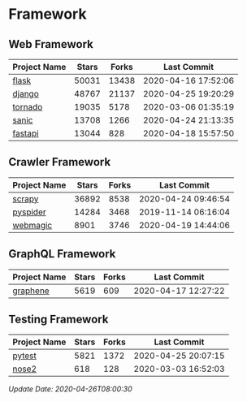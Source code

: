 # Framework

## Web Framework

| Project Name | Stars | Forks | Last Commit |
| ------------ | ----- | ----- | ----------- |
| [flask](https://github.com/pallets/flask) | 50031 | 13438 | 2020-04-16 17:52:06 |
| [django](https://github.com/django/django) | 48767 | 21137 | 2020-04-25 19:20:29 |
| [tornado](https://github.com/tornadoweb/tornado) | 19035 | 5178 | 2020-03-06 01:35:19 |
| [sanic](https://github.com/huge-success/sanic) | 13708 | 1266 | 2020-04-24 21:13:35 |
| [fastapi](https://github.com/tiangolo/fastapi) | 13044 | 828 | 2020-04-18 15:57:50 |

## Crawler Framework

| Project Name | Stars | Forks | Last Commit |
| ------------ | ----- | ----- | ----------- |
| [scrapy](https://github.com/scrapy/scrapy) | 36892 | 8538 | 2020-04-24 09:46:54 |
| [pyspider](https://github.com/binux/pyspider) | 14284 | 3468 | 2019-11-14 06:16:04 |
| [webmagic](https://github.com/code4craft/webmagic) | 8901 | 3746 | 2020-04-19 14:44:06 |

## GraphQL Framework

| Project Name | Stars | Forks | Last Commit |
| ------------ | ----- | ----- | ----------- |
| [graphene](https://github.com/graphql-python/graphene) | 5619 | 609 | 2020-04-17 12:27:22 |

## Testing Framework

| Project Name | Stars | Forks | Last Commit |
| ------------ | ----- | ----- | ----------- |
| [pytest](https://github.com/pytest-dev/pytest) | 5821 | 1372 | 2020-04-25 20:07:15 |
| [nose2](https://github.com/nose-devs/nose2) | 618 | 128 | 2020-03-03 16:52:03 |

*Update Date: 2020-04-26T08:00:30*